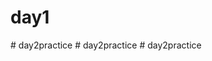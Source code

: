# day1
#   d a y 2 p r a c t i c e  
 #   d a y 2 p r a c t i c e  
 #   d a y 2 p r a c t i c e  
 